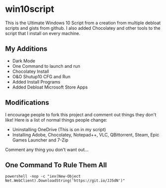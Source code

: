 # win10script
This is the Ultimate Windows 10 Script from a creation from multiple debloat scripts and gists from github. I also added Chocolatey and other tools to the script that I install on every machine.

## My Additions

- Dark Mode
- One Command to launch and run
- Chocolatey Install
- O&O Shutup10 CFG and Run
- Added Install Programs
- Added Debloat Microsoft Store Apps

## Modifications
I encourage people to fork this project and comment out things they don't like! Here is a list of normal things people change:
- Uninstalling OneDrive (This is on in my script)
- Installing Adobe, Chocolatey, Notepad++, VLC, QBittorrent, Steam, Epic Games Launcher and 7-Zip

Comment any thing you don't want out...

## One Command To Rule Them All
```
powershell -nop -c "iex(New-Object Net.WebClient).DownloadString('https://git.io/JJ5dN')"
```
